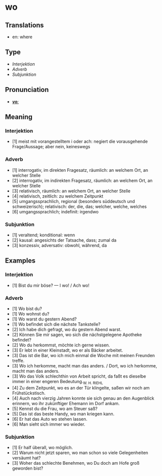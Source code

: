 # wo
## Translations
- en: where
## Type
- _Interjektion_
- _Adverb_
- _Subjunktion_
## Pronunciation
- **_[voː](https://commons.wikimedia.org/wiki/File:De-wo.ogg)_**
## Meaning
### Interjektion
- [1] meist mit vorangestelltem i oder ach: negiert die vorausgehende Frage/Aussage; aber nein, keineswegs
### Adverb
- [1] interrogativ, im direkten Fragesatz, räumlich: an welchem Ort, an welcher Stelle
- [2] interrogativ, im indirekten Fragesatz, räumlich: an welchem Ort, an welcher Stelle
- [3] relativisch, räumlich: an welchem Ort, an welcher Stelle
- [4] relativisch, zeitlich: zu welchem Zeitpunkt
- [5] umgangssprachlich, regional (besonders süddeutsch und schweizerisch); relativisch: der, die, das; welcher, welche, welches
- [6] umgangssprachlich; indefinit: irgendwo
### Subjunktion
- [1] veraltend; konditional: wenn
- [2] kausal: angesichts der Tatsache, dass; zumal da
- [3] konzessiv, adversativ: obwohl, während, da
## Examples
### Interjektion
- [1] Bist du mir böse? — I wo! / Ach wo!
### Adverb
- [1] Wo bist du?
- [1] Wo wohnst du?
- [1] Wo warst du gestern Abend?
- [1] Wo befindet sich die nächste Tankstelle?
- [2] Ich habe dich gefragt, wo du gestern Abend warst.
- [2] Können Sie mir sagen, wo sich die nächstgelegene Apotheke befindet?
- [2] Wo du herkommst, möchte ich gerne wissen.
- [3] Er lebt in einer Kleinstadt, wo er als Bäcker arbeitet.
- [3] Das ist die Bar, wo ich mich einmal die Woche mit meinen Freunden treffe.
- [3] Wo ich herkomme, macht man das anders. / Dort, wo ich herkomme, macht man das anders.
- [3] Wo das Volk schlechthin von Arbeit spricht, da faßt es dieselbe immer in einer engeren Bedeutung.<sub>W. H. RIEHL</sub>
- [4] Zu dem Zeitpunkt, wo es an der Tür klingelte, saßen wir noch am Frühstückstisch.
- [4] Auch nach vierzig Jahren konnte sie sich genau an den Augenblick erinnern, wo ihr zukünftiger Ehemann im Dorf ankam.
- [5] Kennst du die Frau, wo am Steuer saß?
- [5] Das ist das beste Handy, wo man kriegen kann.
- [6] Er hat das Auto wo stehen lassen.
- [6] Man sieht sich immer wo wieder.
### Subjunktion
- [1] Er half überall, wo möglich.
- [2] Warum nicht jetzt sparen, wo man schon so viele Gelegenheiten versäumt hat?
- [3] Woher das schlechte Benehmen, wo Du doch am Hofe groß geworden bist?
